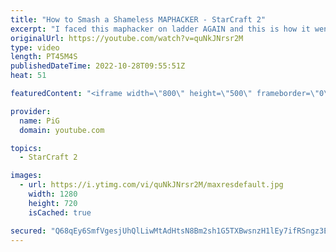 ```yaml
---
title: "How to Smash a Shameless MAPHACKER - StarCraft 2"
excerpt: "I faced this maphacker on ladder AGAIN and this is how it went. Also I think I found them in my YT comments of my first video: https://youtu.be/Zx3M_K5_q6Q -- 🐷 Main Channel: https://www.youtube.com/user/PiGstarcraft 🐷 Second Channel for Learning StarCraft 2: https://www.youtube.com/c/PiGRandom --"
originalUrl: https://youtube.com/watch?v=quNkJNrsr2M
type: video
length: PT45M4S
publishedDateTime: 2022-10-28T09:55:51Z
heat: 51

featuredContent: "<iframe width=\"800\" height=\"500\" frameborder=\"0\" src=\"https://www.youtube.com/embed/quNkJNrsr2M\" allow=\"accelerometer; autoplay; encrypted-media; gyroscope; picture-in-picture\" allowfullscreen></iframe>"

provider:
  name: PiG
  domain: youtube.com

topics:
  - StarCraft 2

images:
  - url: https://i.ytimg.com/vi/quNkJNrsr2M/maxresdefault.jpg
    width: 1280
    height: 720
    isCached: true

secured: "Q68qEy6SmfVgesjUhQlLiwMtAdHtsN8Bm2sh1G5TXBwsnzH1lEy7ifRSngz3Efcd0hYMvsEGrlduCnZNZrt4tzpnhHczw/4wuDOHadHmWbBHo+BttuuNQ92wuMz/vdScTwZsND4ilHWnC6Duvnsb5BWKZMHHIl9rabsZodI1c3ILd2A/zm8v+3Gw3zPGFhm6UcETKkbUbppIHjiVxn+QaN0BGFZOx/DomOKjBoeQErYqGzWGc53nRkk9S1hlg5ExrgYi0NOu/MJrVeTigdaQK1gBn+NrcEiNof6PEKvCvrGyUahTSRn+kPfIsGdckNNeHD5cOE5l/SWocdZr2BiI9iyqA3UkkuGUY413QajB2RlK9qdEmJW61KZ2rzbWy5QFdLWr8biLwI6ELpaHGJ/XE9MQ0t6yxgbiUMWcHvJ+f7I=;5PpQAjBEhgSXBhC+sgmuhA=="
---
```


